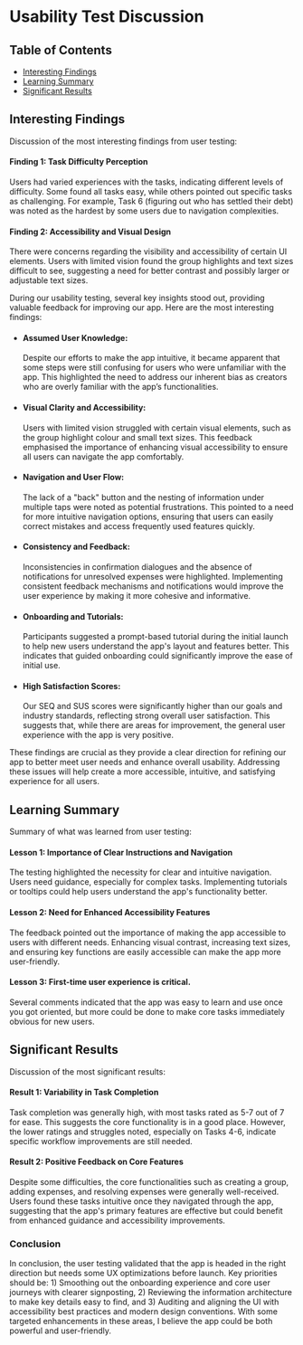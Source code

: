 # Usability Test Discussion

## Table of Contents
- [Interesting Findings](#interesting-findings)
- [Learning Summary](#learning-summary)
- [Significant Results](#significant-results)

## Interesting Findings
Discussion of the most interesting findings from user testing:

#### Finding 1: Task Difficulty Perception

Users had varied experiences with the tasks, indicating different levels of difficulty. Some found all tasks easy, while others pointed out specific tasks as challenging. For example, Task 6 (figuring out who has settled their debt) was noted as the hardest by some users due to navigation complexities.

#### Finding 2: Accessibility and Visual Design
There were concerns regarding the visibility and accessibility of certain UI elements. Users with limited vision found the group highlights and text sizes difficult to see, suggesting a need for better contrast and possibly larger or adjustable text sizes.

During our usability testing, several key insights stood out, providing valuable feedback for improving our app. Here are the most interesting findings:
- #### Assumed User Knowledge:
    Despite our efforts to make the app intuitive, it became apparent that some steps were still confusing for users who were unfamiliar with the app. This highlighted the need to address our inherent bias as creators who are overly familiar with the app’s functionalities.

- #### Visual Clarity and Accessibility:
    Users with limited vision struggled with certain visual elements, such as the group highlight colour and small text sizes. This feedback emphasised the importance of enhancing visual accessibility to ensure all users can navigate the app comfortably.

- #### Navigation and User Flow:
    The lack of a "back" button and the nesting of information under multiple taps were noted as potential frustrations. This pointed to a need for more intuitive navigation options, ensuring that users can easily correct mistakes and access frequently used features quickly.

- #### Consistency and Feedback:
    Inconsistencies in confirmation dialogues and the absence of notifications for unresolved expenses were highlighted. Implementing consistent feedback mechanisms and notifications would improve the user experience by making it more cohesive and informative.

- #### Onboarding and Tutorials:
    Participants suggested a prompt-based tutorial during the initial launch to help new users understand the app's layout and features better. This indicates that guided onboarding could significantly improve the ease of initial use.

- #### High Satisfaction Scores:
    Our SEQ and SUS scores were significantly higher than our goals and industry standards, reflecting strong overall user satisfaction. This suggests that, while there are areas for improvement, the general user experience with the app is very positive.
    
These findings are crucial as they provide a clear direction for refining our app to better meet user needs and enhance overall usability. Addressing these issues will help create a more accessible, intuitive, and satisfying experience for all users.


## Learning Summary
Summary of what was learned from user testing:

#### Lesson 1: Importance of Clear Instructions and Navigation

The testing highlighted the necessity for clear and intuitive navigation. Users need guidance, especially for complex tasks. Implementing tutorials or tooltips could help users understand the app's functionality better.

#### Lesson 2: Need for Enhanced Accessibility Features

The feedback pointed out the importance of making the app accessible to users with different needs. Enhancing visual contrast, increasing text sizes, and ensuring key functions are easily accessible can make the app more user-friendly.

#### Lesson 3: First-time user experience is critical.

Several comments indicated that the app was easy to learn and use once you got oriented, but more could be done to make core tasks immediately obvious for new users.

## Significant Results
Discussion of the most significant results:

#### Result 1: Variability in Task Completion

Task completion was generally high, with most tasks rated as 5-7 out of 7 for ease. This suggests the core functionality is in a good place. However, the lower ratings and struggles noted, especially on Tasks 4-6, indicate specific workflow improvements are still needed.

#### Result 2: Positive Feedback on Core Features

Despite some difficulties, the core functionalities such as creating a group, adding expenses, and resolving expenses were generally well-received. Users found these tasks intuitive once they navigated through the app, suggesting that the app's primary features are effective but could benefit from enhanced guidance and accessibility improvements.

### Conclusion

In conclusion, the user testing validated that the app is headed in the right direction but needs some UX optimizations before launch. Key priorities should be: 1) Smoothing out the onboarding experience and core user journeys with clearer signposting, 2) Reviewing the information architecture to make key details easy to find, and 3) Auditing and aligning the UI with accessibility best practices and modern design conventions. With some targeted enhancements in these areas, I believe the app could be both powerful and user-friendly.